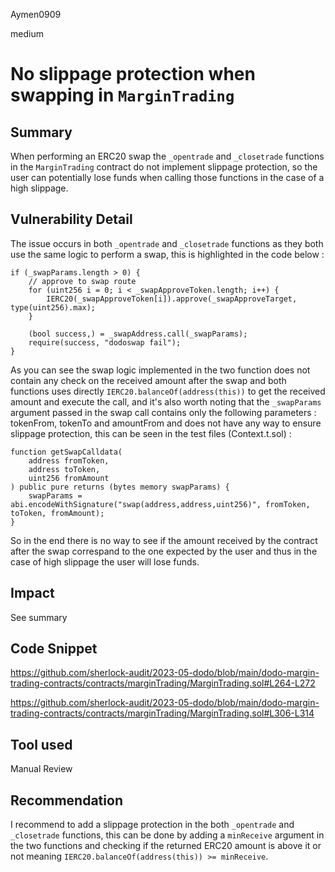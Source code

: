 Aymen0909

medium

# No slippage protection when swapping in `MarginTrading`

## Summary

When performing an ERC20 swap the `_opentrade` and `_closetrade` functions in the `MarginTrading` contract do not implement slippage protection, so the user can potentially lose funds when calling those functions in the case of a high slippage.

## Vulnerability Detail

The issue occurs in both `_opentrade` and `_closetrade` functions as they both use the same logic to perform a swap, this is highlighted in the code below : 

```solidity
if (_swapParams.length > 0) {
    // approve to swap route
    for (uint256 i = 0; i < _swapApproveToken.length; i++) {
        IERC20(_swapApproveToken[i]).approve(_swapApproveTarget, type(uint256).max);
    }

    (bool success,) = _swapAddress.call(_swapParams);
    require(success, "dodoswap fail");
}
```

As you can see the swap logic implemented in the two function does not contain any check on the received amount after the swap and both functions uses directly `IERC20.balanceOf(address(this))` to get the received amount and execute the call, and it's also worth noting that the `_swapParams` argument passed in the swap call contains only the following parameters : tokenFrom, tokenTo and amountFrom and does not have any way to ensure slippage protection, this can be seen in the test files (Context.t.sol) :

```solidity
function getSwapCalldata(
    address fromToken,
    address toToken,
    uint256 fromAmount
) public pure returns (bytes memory swapParams) {
    swapParams = abi.encodeWithSignature("swap(address,address,uint256)", fromToken, toToken, fromAmount);
}
```

So in the end there is no way to see if the amount received by the contract after the swap correspand to the one expected by the user and thus in the case of high slippage the user will lose funds.

## Impact
See summary

## Code Snippet

https://github.com/sherlock-audit/2023-05-dodo/blob/main/dodo-margin-trading-contracts/contracts/marginTrading/MarginTrading.sol#L264-L272

https://github.com/sherlock-audit/2023-05-dodo/blob/main/dodo-margin-trading-contracts/contracts/marginTrading/MarginTrading.sol#L306-L314

## Tool used
Manual Review

## Recommendation
I recommend to add a slippage protection in the both `_opentrade` and `_closetrade` functions, this can be done by adding a `minReceive` argument in the two functions and checking if the returned ERC20 amount is above it or not meaning `IERC20.balanceOf(address(this)) >= minReceive`.
